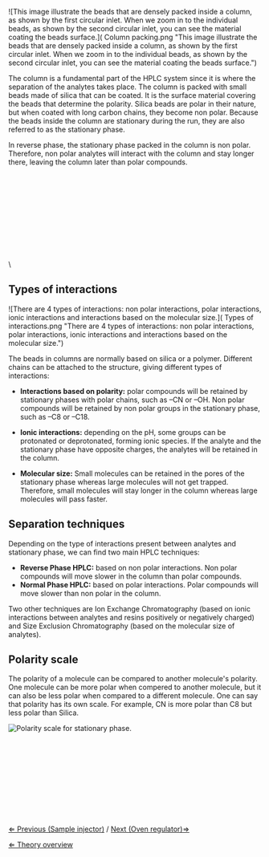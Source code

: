 ![This image illustrate the beads that are densely packed inside a column, as shown by the first circular inlet. When we zoom in to the individual beads, as shown by the second circular inlet, you can see the material coating the beads surface.]( Column packing.png "This image illustrate the beads that are densely packed inside a column, as shown by the first circular inlet. When we zoom in to the individual beads, as shown by the second circular inlet, you can see the material coating the beads surface.")

The column is a fundamental part of the HPLC system since it is where
the separation of the analytes takes place. The column is packed with
small beads made of silica that can be coated. It is the surface
material covering the beads that determine the polarity. Silica beads
are polar in their nature, but when coated with long carbon chains, they
become non polar. Because the beads inside the column are stationary
during the run, they are also referred to as the stationary phase.

In reverse phase, the stationary phase packed in the column is non
polar. Therefore, non polar analytes will interact with the column and
stay longer there, leaving the column later than polar compounds.\
\
\
\
\
\
\
\
\
\
\
\
\

Types of interactions
---------------------

![There are 4 types of interactions: non polar interactions, polar interactions, ionic interactions and interactions based on the molecular size.]( Types of interactions.png "There are 4 types of interactions: non polar interactions, polar interactions, ionic interactions and interactions based on the molecular size.")

The beads in columns are normally based on silica or a polymer.
Different chains can be attached to the structure, giving different
types of interactions:

-   **Interactions based on polarity:** polar compounds will be retained
    by stationary phases with polar chains, such as –CN or –OH. Non
    polar compounds will be retained by non polar groups in the
    stationary phase, such as –C8 or –C18.

-   **Ionic interactions:** depending on the pH, some groups can be
    protonated or deprotonated, forming ionic species. If the analyte
    and the stationary phase have opposite charges, the analytes will be
    retained in the column.

-   **Molecular size:** Small molecules can be retained in the pores of
    the stationary phase whereas large molecules will not get trapped.
    Therefore, small molecules will stay longer in the column whereas
    large molecules will pass faster.

Separation techniques
---------------------

Depending on the type of interactions present between analytes and
stationary phase, we can find two main HPLC techniques:

-   **Reverse Phase HPLC:** based on non polar interactions. Non polar
    compounds will move slower in the column than polar compounds.
-   **Normal Phase HPLC:** based on polar interactions. Polar compounds
    will move slower than non polar in the column.

Two other techniques are Ion Exchange Chromatography (based on ionic
interactions between analytes and resins positively or negatively
charged) and Size Exclusion Chromatography (based on the molecular size
of analytes).

Polarity scale
--------------

The polarity of a molecule can be compared to another molecule's
polarity. One molecule can be more polar when compered to another
molecule, but it can also be less polar when compared to a different
molecule. One can say that polarity has its own scale. For example, CN
is more polar than C8 but less polar than Silica.

![Polarity scale for stationary phase.]( StationaryPolarity.jpg "Polarity scale for stationary phase.")

\
\
\
\
\
\
\
\
\
\
 [⇐ Previous (Sample injector)](/wiki/Sample_injector "wikilink") / [Next
(Oven regulator)⇒](/wiki/Oven_regulator "wikilink")

[⇐ Theory overview](/wiki/HPLC "wikilink")

